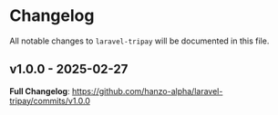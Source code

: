 # Changelog

All notable changes to `laravel-tripay` will be documented in this file.

## v1.0.0 - 2025-02-27

**Full Changelog**: https://github.com/hanzo-alpha/laravel-tripay/commits/v1.0.0
